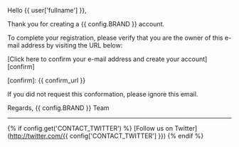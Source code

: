 Hello {{ user['fullname'] }},

Thank you for creating a {{ config.BRAND }} account.

To complete your registration, please verify that you are the owner of this
e-mail address by visiting the URL below:

[Click here to confirm your e-mail address and create your account][confirm]

[confirm]: {{ confirm_url }}

If you did not request this conformation, please ignore this email.

Regards,
{{ config.BRAND }} Team

***
{% if config.get('CONTACT_TWITTER') %}
[Follow us on Twitter](http://twitter.com/{{ config['CONTACT_TWITTER'] }})
{% endif %}